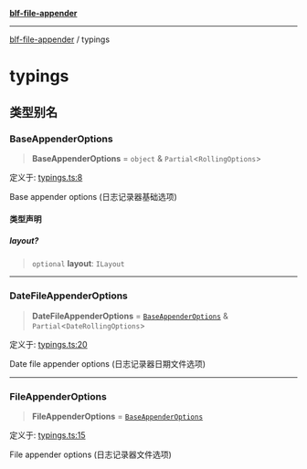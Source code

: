 [**blf-file-appender**](index.md)

***

[blf-file-appender](index.md) / typings

# typings

## 类型别名

### BaseAppenderOptions

> **BaseAppenderOptions** = `object` & `Partial`\<`RollingOptions`\>

定义于: [typings.ts:8](https://github.com/fengxinming/log-base/blob/8667f4e9ec4dc1a7959cf628998a70ef9d3209f9/packages/file-appender/src/typings.ts#L8)

Base appender options (日志记录器基础选项)

#### 类型声明

##### layout?

> `optional` **layout**: `ILayout`

***

### DateFileAppenderOptions

> **DateFileAppenderOptions** = [`BaseAppenderOptions`](#baseappenderoptions) & `Partial`\<`DateRollingOptions`\>

定义于: [typings.ts:20](https://github.com/fengxinming/log-base/blob/8667f4e9ec4dc1a7959cf628998a70ef9d3209f9/packages/file-appender/src/typings.ts#L20)

Date file appender options (日志记录器日期文件选项)

***

### FileAppenderOptions

> **FileAppenderOptions** = [`BaseAppenderOptions`](#baseappenderoptions)

定义于: [typings.ts:15](https://github.com/fengxinming/log-base/blob/8667f4e9ec4dc1a7959cf628998a70ef9d3209f9/packages/file-appender/src/typings.ts#L15)

File appender options (日志记录器文件选项)

